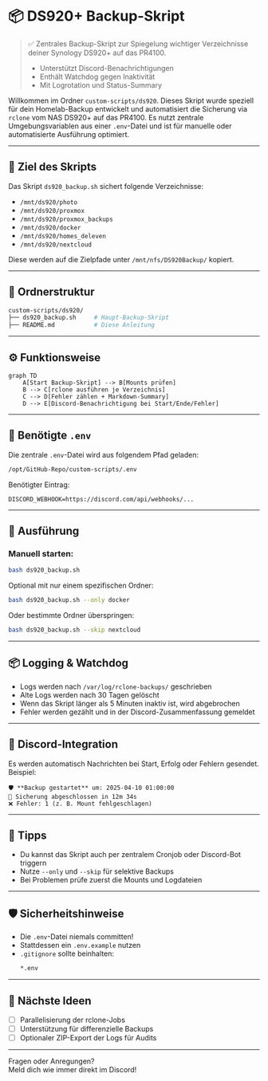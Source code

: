 # 📦 DS920+ Backup-Skript

> ✅ Zentrales Backup-Skript zur Spiegelung wichtiger Verzeichnisse deiner Synology DS920+ auf das PR4100.
>
> - Unterstützt Discord-Benachrichtigungen
> - Enthält Watchdog gegen Inaktivität
> - Mit Logrotation und Status-Summary

Willkommen im Ordner `custom-scripts/ds920`. Dieses Skript wurde speziell für dein Homelab-Backup entwickelt und automatisiert die Sicherung via `rclone` vom NAS DS920+ auf das PR4100. Es nutzt zentrale Umgebungsvariablen aus einer `.env`-Datei und ist für manuelle oder automatisierte Ausführung optimiert.

---

## 🔄 Ziel des Skripts

Das Skript `ds920_backup.sh` sichert folgende Verzeichnisse:

- `/mnt/ds920/photo`
- `/mnt/ds920/proxmox`
- `/mnt/ds920/proxmox_backups`
- `/mnt/ds920/docker`
- `/mnt/ds920/homes_deleven`
- `/mnt/ds920/nextcloud`

Diese werden auf die Zielpfade unter `/mnt/nfs/DS920Backup/` kopiert.

---

## 📂 Ordnerstruktur

```bash
custom-scripts/ds920/
├── ds920_backup.sh     # Haupt-Backup-Skript
├── README.md           # Diese Anleitung
```

---

## ⚙️ Funktionsweise

```mermaid
graph TD
    A[Start Backup-Skript] --> B[Mounts prüfen]
    B --> C[rclone ausführen je Verzeichnis]
    C --> D[Fehler zählen + Markdown-Summary]
    D --> E[Discord-Benachrichtigung bei Start/Ende/Fehler]
```

---

## 🧾 Benötigte `.env`

Die zentrale `.env`-Datei wird aus folgendem Pfad geladen:

```bash
/opt/GitHub-Repo/custom-scripts/.env
```

Benötigter Eintrag:
```env
DISCORD_WEBHOOK=https://discord.com/api/webhooks/...
```

---

## 🚀 Ausführung

### Manuell starten:
```bash
bash ds920_backup.sh
```

Optional mit nur einem spezifischen Ordner:
```bash
bash ds920_backup.sh --only docker
```

Oder bestimmte Ordner überspringen:
```bash
bash ds920_backup.sh --skip nextcloud
```

---

## 📦 Logging & Watchdog

- Logs werden nach `/var/log/rclone-backups/` geschrieben
- Alte Logs werden nach 30 Tagen gelöscht
- Wenn das Skript länger als 5 Minuten inaktiv ist, wird abgebrochen
- Fehler werden gezählt und in der Discord-Zusammenfassung gemeldet

---

## 🔔 Discord-Integration

Es werden automatisch Nachrichten bei Start, Erfolg oder Fehlern gesendet. Beispiel:
```text
🛡️ **Backup gestartet** um: 2025-04-10 01:00:00
📁 Sicherung abgeschlossen in 12m 34s
❌ Fehler: 1 (z. B. Mount fehlgeschlagen)
```

---

## 🧠 Tipps

- Du kannst das Skript auch per zentralem Cronjob oder Discord-Bot triggern
- Nutze `--only` und `--skip` für selektive Backups
- Bei Problemen prüfe zuerst die Mounts und Logdateien

---

## 🛡️ Sicherheitshinweise

- Die `.env`-Datei niemals committen!
- Stattdessen ein `.env.example` nutzen
- `.gitignore` sollte beinhalten:
  ```bash
  *.env
  ```

---

## 📌 Nächste Ideen

- [ ] Parallelisierung der rclone-Jobs
- [ ] Unterstützung für differenzielle Backups
- [ ] Optionaler ZIP-Export der Logs für Audits

---

Fragen oder Anregungen?  
Meld dich wie immer direkt im Discord!
